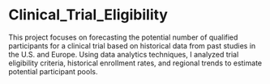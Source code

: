 # Clinical_Trial_Eligibility
This project focuses on forecasting the potential number of qualified participants for a clinical trial based on historical data from past studies in the U.S. and Europe. Using data analytics techniques, I analyzed trial eligibility criteria, historical enrollment rates, and regional trends to estimate potential participant pools.
